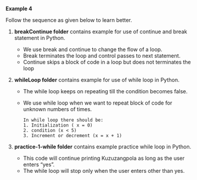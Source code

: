 
**Example 4**

Follow the sequence as given below to learn better.

1. **breakContinue folder** contains example for use of continue and break statement in Python.

    - We use break and continue to change the flow of a loop.
    - Break terminates the loop and control passes to next statement.
    - Continue skips a block of code in a loop but does not terminates the loop

2. **whileLoop folder** contains example for use of while loop in Python.

    - The while loop keeps on repeating till the condition becomes false.
    - We use while loop when we want to repeat block of code for unknown numbers of times.

          In while loop there should be:
          1. Initialization ( x = 0)
          2. condition (x < 5)
          3. Increment or decrement (x = x + 1)
          
3. **practice-1-while folder** contains example practice while loop in Python.

    - This code will continue printing Kuzuzangpola as long as the user enters “yes”.
    - The while loop will stop only when the user enters other than yes.
